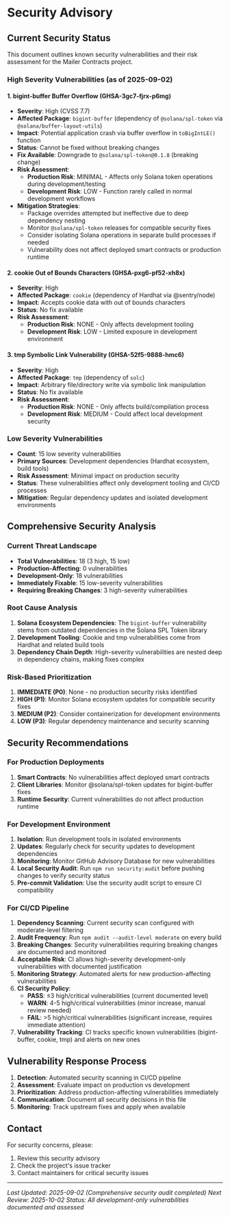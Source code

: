 # Security Advisory

## Current Security Status

This document outlines known security vulnerabilities and their risk assessment for the Mailer Contracts project.

### High Severity Vulnerabilities (as of 2025-09-02)

#### 1. bigint-buffer Buffer Overflow (GHSA-3gc7-fjrx-p6mg)
- **Severity**: High (CVSS 7.7)
- **Affected Package**: `bigint-buffer` (dependency of `@solana/spl-token` via `@solana/buffer-layout-utils`)
- **Impact**: Potential application crash via buffer overflow in `toBigIntLE()` function
- **Status**: Cannot be fixed without breaking changes
- **Fix Available**: Downgrade to `@solana/spl-token@0.1.8` (breaking change)
- **Risk Assessment**: 
  - **Production Risk**: MINIMAL - Affects only Solana token operations during development/testing
  - **Development Risk**: LOW - Function rarely called in normal development workflows
- **Mitigation Strategies**:
  - Package overrides attempted but ineffective due to deep dependency nesting
  - Monitor `@solana/spl-token` releases for compatible security fixes
  - Consider isolating Solana operations in separate build processes if needed
  - Vulnerability does not affect deployed smart contracts or production runtime

#### 2. cookie Out of Bounds Characters (GHSA-pxg6-pf52-xh8x)
- **Severity**: High
- **Affected Package**: `cookie` (dependency of Hardhat via @sentry/node)
- **Impact**: Accepts cookie data with out of bounds characters
- **Status**: No fix available
- **Risk Assessment**:
  - **Production Risk**: NONE - Only affects development tooling
  - **Development Risk**: LOW - Limited exposure in development environment

#### 3. tmp Symbolic Link Vulnerability (GHSA-52f5-9888-hmc6)
- **Severity**: High 
- **Affected Package**: `tmp` (dependency of `solc`)
- **Impact**: Arbitrary file/directory write via symbolic link manipulation
- **Status**: No fix available
- **Risk Assessment**:
  - **Production Risk**: NONE - Only affects build/compilation process
  - **Development Risk**: MEDIUM - Could affect local development security

### Low Severity Vulnerabilities
- **Count**: 15 low severity vulnerabilities
- **Primary Sources**: Development dependencies (Hardhat ecosystem, build tools)
- **Risk Assessment**: Minimal impact on production security
- **Status**: These vulnerabilities affect only development tooling and CI/CD processes
- **Mitigation**: Regular dependency updates and isolated development environments

## Comprehensive Security Analysis

### Current Threat Landscape
- **Total Vulnerabilities**: 18 (3 high, 15 low)
- **Production-Affecting**: 0 vulnerabilities
- **Development-Only**: 18 vulnerabilities
- **Immediately Fixable**: 15 low-severity vulnerabilities
- **Requiring Breaking Changes**: 3 high-severity vulnerabilities

### Root Cause Analysis
1. **Solana Ecosystem Dependencies**: The `bigint-buffer` vulnerability stems from outdated dependencies in the Solana SPL Token library
2. **Development Tooling**: Cookie and tmp vulnerabilities come from Hardhat and related build tools
3. **Dependency Chain Depth**: High-severity vulnerabilities are nested deep in dependency chains, making fixes complex

### Risk-Based Prioritization
1. **IMMEDIATE (P0)**: None - no production security risks identified
2. **HIGH (P1)**: Monitor Solana ecosystem updates for compatible security fixes
3. **MEDIUM (P2)**: Consider containerization for development environments
4. **LOW (P3)**: Regular dependency maintenance and security scanning

## Security Recommendations

### For Production Deployments
1. **Smart Contracts**: No vulnerabilities affect deployed smart contracts
2. **Client Libraries**: Monitor @solana/spl-token updates for bigint-buffer fixes
3. **Runtime Security**: Current vulnerabilities do not affect production runtime

### For Development Environment
1. **Isolation**: Run development tools in isolated environments
2. **Updates**: Regularly check for security updates to development dependencies
3. **Monitoring**: Monitor GitHub Advisory Database for new vulnerabilities
4. **Local Security Audit**: Run `npm run security:audit` before pushing changes to verify security status
5. **Pre-commit Validation**: Use the security audit script to ensure CI compatibility

### For CI/CD Pipeline
1. **Dependency Scanning**: Current security scan configured with moderate-level filtering
2. **Audit Frequency**: Run `npm audit --audit-level moderate` on every build
3. **Breaking Changes**: Security vulnerabilities requiring breaking changes are documented and monitored
4. **Acceptable Risk**: CI allows high-severity development-only vulnerabilities with documented justification
5. **Monitoring Strategy**: Automated alerts for new production-affecting vulnerabilities
6. **CI Security Policy**: 
   - **PASS**: ≤3 high/critical vulnerabilities (current documented level)
   - **WARN**: 4-5 high/critical vulnerabilities (minor increase, manual review needed)
   - **FAIL**: >5 high/critical vulnerabilities (significant increase, requires immediate attention)
7. **Vulnerability Tracking**: CI tracks specific known vulnerabilities (bigint-buffer, cookie, tmp) and alerts on new ones

## Vulnerability Response Process

1. **Detection**: Automated security scanning in CI/CD pipeline
2. **Assessment**: Evaluate impact on production vs development
3. **Prioritization**: Address production-affecting vulnerabilities immediately
4. **Communication**: Document all security decisions in this file
5. **Monitoring**: Track upstream fixes and apply when available

## Contact

For security concerns, please:
1. Review this security advisory
2. Check the project's issue tracker
3. Contact maintainers for critical security issues

---

*Last Updated: 2025-09-02 (Comprehensive security audit completed)*
*Next Review: 2025-10-02*
*Status: All development-only vulnerabilities documented and assessed*